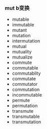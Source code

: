 ### mut b变换

- mutable
- immutable
- mutant
- mutation
- intermutation
- mutual
- mutuality
- mutualize
- commute
- commutable
- commutablity
- commutate
- commutator
- commutation
- incommutable
- permute
- permutation
- transmute
- transmutable
- transmutation
